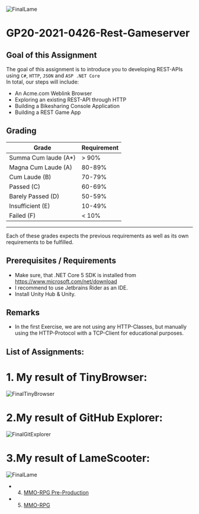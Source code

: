 ![FinalLame](https://user-images.githubusercontent.com/69099899/119145798-469d6b00-ba4a-11eb-9841-e9df4502e33f.gif)
# GP20-2021-0426-Rest-Gameserver

## Goal of this Assignment
The goal of this assignment is to introduce you to developing REST-APIs using `C#`, `HTTP`, `JSON` and `ASP .NET Core`\
In total, our steps will include:
- An Acme.com Weblink Browser
- Exploring an existing REST-API through HTTP
- Building a Bikesharing Console Application
- Building a REST Game App

## Grading
|Grade  |  Requirement |
|-------|:-------------|
|Summa Cum laude (A*)| > 90%|
| Magna Cum Laude (A)| 80-89%|
|Cum Laude (B)| 70-79%|
|Passed (C)| 60-69%|
|Barely Passed (D)| 50-59% |
|Insufficient (E)| 10-49% |
|Failed (F)| < 10% |
-------------------------------
Each of these grades expects the previous requirements as well as its own requirements to be fulfilled.


## Prerequisites / Requirements
- Make sure, that .NET Core 5 SDK is installed from https://www.microsoft.com/net/download
- I recommend to use Jetbrains Rider as an IDE.
- Install Unity Hub & Unity.

## Remarks
- In the first Exercise, we are not using any HTTP-Classes, but manually using the HTTP-Protocol with a TCP-Client for educational purposes.

## List of Assignments:
# 1. My result of TinyBrowser:
![FinalTinyBrowser](https://user-images.githubusercontent.com/69099899/118999508-9fa5ca00-b98a-11eb-8c10-d3909b64077b.gif)
# 2.My result of GitHub Explorer:
![FinalGitExplorer](https://user-images.githubusercontent.com/69099899/118999599-b1876d00-b98a-11eb-80a2-4124f464f675.gif)
# 3.My result of LameScooter:
![FinalLame](https://user-images.githubusercontent.com/69099899/119145829-5026d300-ba4a-11eb-9d9d-669269a26ec5.gif)

- 4. [MMO-RPG Pre-Production](assignments/assignment4-preproduction.md)
- 5. [MMO-RPG](assignments/assignment4.md)
